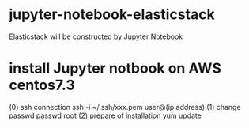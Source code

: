 # jupyter-notebook-elasticstack
Elasticstack will be constructed by Jupyter Notebook 

# install Jupyter notbook on AWS centos7.3 
(0) ssh connection
ssh -i ~/.ssh/xxx.pem user@(ip address)
(1) change passwd 
passwd root
(2) prepare of installation
yum update
